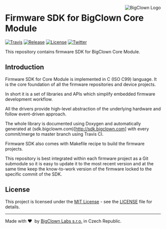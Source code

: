 <a href="https://www.bigclown.com"><img src="https://s3.eu-central-1.amazonaws.com/bigclown/gh-readme-logo.png" alt="BigClown Logo" align="right"></a>

# Firmware SDK for BigClown Core Module

[![Travis](https://img.shields.io/travis/bigclownlabs/bcf-sdk-core-module/master.svg)](https://travis-ci.org/bigclownlabs/bcf-lcd-thermostat)
[![Release](https://img.shields.io/github/release/bigclownlabs/bcf-sdk-core-module.svg)](https://github.com/bigclownlabs/bcf-sdk-core-module/releases)
[![License](https://img.shields.io/github/license/bigclownlabs/bcf-sdk-core-module.svg)](https://github.com/bigclownlabs/bcf-sdk-core-module/blob/master/LICENSE)
[![Twitter](https://img.shields.io/twitter/follow/BigClownLabs.svg?style=social&label=Follow)](https://twitter.com/BigClownLabs)

This repository contains firmware SDK for BigClown Core Module.

## Introduction

Firmware SDK for Core Module is implemented in C (ISO C99) language.
It is the core foundation of all the firmware repositories and device projects.

In short it is a set of libraries and APIs which simplify embedded firmware development workflow.

All the drivers provide high-level abstraction of the underlying hardware and follow event-driven approach.

The whole library is documented using Doxygen and automatically generated at (sdk.bigclowm.com)[http://sdk.bigclown.com] with every commit/merge to master branch using Travis CI.

Firmware SDK also comes with Makefile recipe to build the firmware projects.

This repository is best integrated within each firmware project as a Git submodule so it is easy to update it to the most recent version and at the same time keep the know-to-work version of the firmware locked to the specific commit of the SDK.

## License

This project is licensed under the [MIT License](https://opensource.org/licenses/MIT/) - see the [LICENSE](LICENSE) file for details.

---

Made with &#x2764;&nbsp; by [BigClown Labs s.r.o.](https://www.bigclown.com) in Czech Republic.
